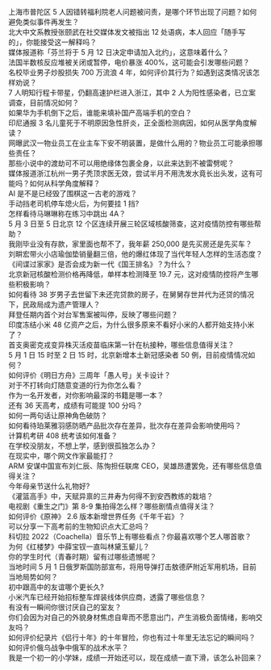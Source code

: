 上海市普陀区 5 人因错转福利院老人问题被问责，是哪个环节出现了问题？如何避免类似事件再发生？  
北大中文系教授张颐武在社交媒体发文被指出 12 处语病，本人回应「随手写的」，你能接受这一解释吗？  
媒体报道称「芬兰将于 5 月 12 日决定申请加入北约」，这意味着什么？  
法国半数核反应堆被关闭或暂停，电价暴涨 400%，这可能会引发哪些问题？  
名校毕业男子炒股损失 700 万流浪 4 年，如何评价其行为？如遇到这类情况该怎样劝说？  
7 人明知行程卡带星，仍翻高速护栏进入浙江，其中 2 人为阳性感染者，已立案调查，目前情况如何？  
如果华为手机倒下之后，谁能来填补国产高端手机的空白？  
印尼通报 3 名儿童死于不明原因急性肝炎，正全面检测病因，如何从医学角度解读？  
网曝武汉一物业员工在业主车下安不明装置，是做什么用的？物业员工可能承担哪些责任？  
那些小说中的渡劫可不可以用绝缘体包裹全身，以此来达到不被雷劈呢？  
媒体报道浙江杭州一男子秃顶求医无效，尝试半月不用洗发水竟长出头发，这有可能吗？如何从科学角度解释？  
AI 是不是已经毁了围棋这一古老的游戏？  
手动挡老司机停车熄火后，为何要挂 1 挡?  
怎样看待马琳琳称在练习中跳出 4A？  
5 月 3 日至 5 日北京 12 个区连续开展三轮区域核酸筛查，这对疫情防控有哪些帮助？  
我刚毕业没有存款，家里面也帮不了，我年薪 250,000 是先买房还是先买车？  
刘畊宏带火小店瑜伽垫销量翻三倍，他的爆红体现了当代年轻人怎样的生活态度？  
《间谍过家家》是否会成为新一代《国王排名》？为什么？  
北京新冠核酸检测价格再降低，单样本检测降至 19.7 元，这对疫情防控将产生哪些积极影响？  
如何看待 38 岁男子去世留下未还完贷款的房子，在舅舅存世并代为还贷的情况下，民政局成为遗产管理人？  
拜登任期内首个对台军售案被叫停，反映了哪些问题？  
印度冻结小米 48 亿资产之后，为什么很多原来不看好小米的人都开始支持小米了？  
首支奥密克戎变异株灭活疫苗临床第一针在杭接种，哪些信息值得关注？  
5 月 1 日 15 时至 2 日 15 时，北京新增本土新冠感染者 50 例，目前疫情情况如何？  
如何评价《明日方舟》三周年「愚人号」关卡设计？  
对于不打转向灯随意变道的行为你怎么看？  
作为一名开发者，对你影响最深的书籍是哪一本？  
还有 36 天高考，成绩有可能提 100 分吗？  
如何一两句话让原神角色破防？  
如何看待珀莱雅羽感防晒产品批次存在差异，批次存在差异会影响使用吗？  
计算机考研 408 统考该如何准备？  
在学校没朋友，不想上学，感到很孤独怎么办？  
在现实中，哪个网文作家最能打？  
ARM 安谋中国宣布刘仁辰、陈恂担任联席 CEO，吴雄昂遭罢免，还有哪些信息值得关注？  
今年母亲节送什么礼物好?  
《灌篮高手》中，天赋异禀的三井寿为何得不到安西教练的栽培？  
电视剧《重生之门》第 8-9 集拍得怎么样？哪些剧情点值得关注？  
如何评价《原神》 2.6 版本新增世界任务《千年千岩》？  
可以分享一下高考前的生物知识点大汇总吗？  
科切拉 2022（Coachella）音乐节上有哪些看点？你最喜欢哪个艺人哪首歌？  
为何《红楼梦》中薛宝钗一直叫林黛玉颦儿？  
你的学生时代（青春时期）留有过哪些遗憾呢？  
当地时间 5 月 1 日俄罗斯国防部宣布，将用导弹打击敖德萨附近军用机场，目前当地局势如何？  
初中跟高中的友谊哪个更长久?  
小米汽车已经开始招标整车焊装线体供应商，透露了哪些信息？  
有没有一瞬间你很讨厌自己的室友？  
你们会因为对自己的外貌身材焦虑自卑而不愿意出门，产生消极负面情绪，影响交友吗？  
如何评价纪录片《侣行十年》的十年冒险，你也有过十年里无法忘记的瞬间吗？  
如何评价俄乌战争中俄军的战术水平？  
我是一个初一的小学妹，成绩一开始还可以，现在成绩一直下滑，该怎么补回来？  
